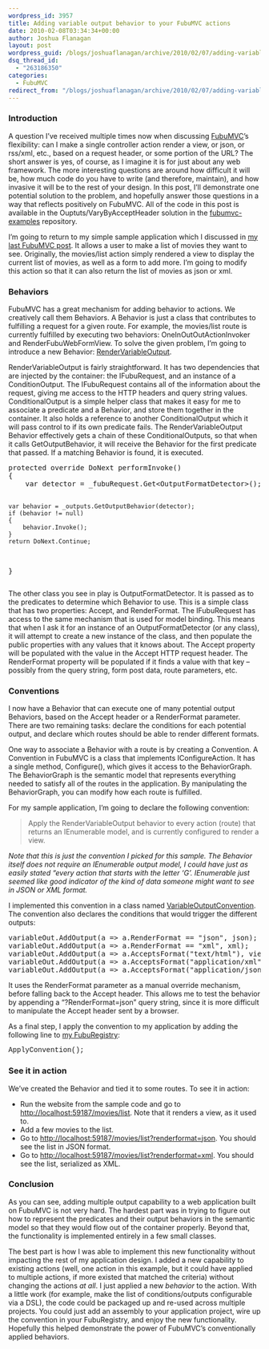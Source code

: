 ```yaml
---
wordpress_id: 3957
title: Adding variable output behavior to your FubuMVC actions
date: 2010-02-08T03:34:34+00:00
author: Joshua Flanagan
layout: post
wordpress_guid: /blogs/joshuaflanagan/archive/2010/02/07/adding-variable-output-behavior-to-your-fubumvc-actions.aspx
dsq_thread_id:
  - "263186350"
categories:
  - FubuMVC
redirect_from: "/blogs/joshuaflanagan/archive/2010/02/07/adding-variable-output-behavior-to-your-fubumvc-actions.aspx/"
---
```

### Introduction

A question I’ve received multiple times now when discussing <a href="http://fubumvc.com/" target="_blank">FubuMVC</a>’s flexibility: can I make a single controller action render a view, or json, or rss/xml, etc., based on a request header, or some portion of the URL? The short answer is yes, of course, as I imagine it is for just about any web framework. The more interesting questions are around how difficult it will be, how much code do you have to write (and therefore, maintain), and how invasive it will be to the rest of your design. In this post, I’ll demonstrate one potential solution to the problem, and hopefully answer those questions in a way that reflects positively on FubuMVC. All of the code in this post is available in the Ouptuts/VaryByAcceptHeader solution in the <a href="https://github.com/DarthFubuMVC/fubumvc-examples/tree/7c4b2165aedb6754a01538aee956e29d4060654c" target="_blank">fubumvc-examples</a> repository.

I’m going to return to my simple sample application which I discussed in <a href="https://lostechies.com/blogs/joshuaflanagan/archive/2010/01/18/fubumvc-define-your-actions-your-way.aspx" target="_blank">my last FubuMVC post</a>. It allows a user to make a list of movies they want to see. Originally, the movies/list action simply rendered a view to display the current list of movies, as well as a form to add more. I’m going to modify this action so that it can also return the list of movies as json or xml.

### Behaviors

FubuMVC has a great mechanism for adding behavior to actions. We creatively call them Behaviors. A Behavior is just a class that contributes to fulfilling a request for a given route. For example, the movies/list route is currently fulfilled by executing two behaviors: OneInOutOutActionInvoker and RenderFubuWebFormView. To solve the given problem, I’m going to introduce a new Behavior: <a href="https://github.com/DarthFubuMVC/fubumvc-examples/blob/7c4b2165aedb6754a01538aee956e29d4060654c/src/Outputs/VaryByAcceptHeader/SimpleWebsite/Behaviors/RenderVariableOutput.cs" target="_blank">RenderVariableOutput</a>.

RenderVariableOutput is fairly straightforward. It has two dependencies that are injected by the container: the IFubuRequest, and an instance of a ConditionOutput. The IFubuRequest contains all of the information about the request, giving me access to the HTTP headers and query string values. ConditionalOutput is a simple helper class that makes it easy for me to associate a predicate and a Behavior, and store them together in the container. It also holds a reference to another ConditionalOutput which it will pass control to if its own predicate fails. The RenderVariableOutput Behavior effectively gets a chain of these ConditionalOutputs, so that when it calls GetOutputBehavior, it will receive the Behavior for the first predicate that passed. If a matching Behavior is found, it is executed.

<div style="padding-bottom: 0px;margin: 0px;padding-left: 0px;padding-right: 0px;float: none;padding-top: 0px" class="wlWriterEditableSmartContent">
  <pre>protected override DoNext performInvoke()
{
    var detector = _fubuRequest.Get&lt;OutputFormatDetector&gt;();

    var behavior = _outputs.GetOutputBehavior(detector);
    if (behavior != null)
    {
        behavior.Invoke();
    }
    return DoNext.Continue;
}</pre>
</div>

The other class you see in play is OutputFormatDetector. It is passed as to the predicates to determine which Behavior to use. This is a simple class that has two properties: Accept, and RenderFormat. The IFubuRequest has access to the same mechanism that is used for model binding. This means that when I ask it for an instance of an OutputFormatDetector (or any class), it will attempt to create a new instance of the class, and then populate the public properties with any values that it knows about. The Accept property will be populated with the value in the Accept HTTP request header. The RenderFormat property will be populated if it finds a value with that key – possibly from the query string, form post data, route parameters, etc.

### Conventions

I now have a Behavior that can execute one of many potential output Behaviors, based on the Accept header or a RenderFormat parameter. There are two remaining tasks: declare the conditions for each potential output, and declare which routes should be able to render different formats.

One way to associate a Behavior with a route is by creating a Convention. A Convention in FubuMVC is a class that implements IConfigureAction. It has a single method, Configure(), which gives it access to the BehaviorGraph. The BehaviorGraph is the semantic model that represents everything needed to satisfy all of the routes in the application. By manipulating the BehaviorGraph, you can modify how each route is fulfilled.

For my sample application, I’m going to declare the following convention:

> Apply the RenderVariableOutput behavior to every action (route) that returns an IEnumerable model, and is currently configured to render a view.

_Note that this is just the convention I picked for this sample. The Behavior itself does not require an IEnumerable output model, I could have just as easily stated “every action that starts with the letter ‘G’. IEnumerable just seemed like good indicator of the kind of data someone might want to see in JSON or XML format._

I implemented this convention in a class named <a href="https://github.com/DarthFubuMVC/fubumvc-examples/blob/7c4b2165aedb6754a01538aee956e29d4060654c/src/Outputs/VaryByAcceptHeader/SimpleWebsite/Behaviors/VariableOutputConvention.cs" target="_blank">VariableOutputConvention</a>. The convention also declares the conditions that would trigger the different outputs:

<div style="padding-bottom: 0px;margin: 0px;padding-left: 0px;padding-right: 0px;float: none;padding-top: 0px" class="wlWriterEditableSmartContent">
  <pre>variableOut.AddOutput(a =&gt; a.RenderFormat == "json", json);
variableOut.AddOutput(a =&gt; a.RenderFormat == "xml", xml);
variableOut.AddOutput(a =&gt; a.AcceptsFormat("text/html"), view);
variableOut.AddOutput(a =&gt; a.AcceptsFormat("application/xml"), xml);
variableOut.AddOutput(a =&gt; a.AcceptsFormat("application/json"), json);</pre>
</div>

It uses the RenderFormat parameter as a manual override mechanism, before falling back to the Accept header. This allows me to test the behavior by appending a “?RenderFormat=json” query string, since it is more difficult to manipulate the Accept header sent by a browser.

As a final step, I apply the convention to my application by adding the following line to <a href="https://github.com/DarthFubuMVC/fubumvc-examples/blob/7c4b2165aedb6754a01538aee956e29d4060654c/src/Outputs/VaryByAcceptHeader/SimpleWebsite/SimpleWebsiteFubuRegistry.cs" target="_blank">my FubuRegistry</a>:

<font face="Courier New">ApplyConvention<VariableOutputConvention>(); </font>

### See it in action

We’ve created the Behavior and tied it to some routes. To see it in action:

  * Run the website from the sample code and go to <http://localhost:59187/movies/list>. Note that it renders a view, as it used to. 
  * Add a few movies to the list. 
  * Go to <http://localhost:59187/movies/list?renderformat=json>. You should see the list in JSON format.
  * Go to <http://localhost:59187/movies/list?renderformat=xml>. You should see the list, serialized as XML.

### Conclusion

As you can see, adding multiple output capability to a web application built on FubuMVC is not very hard. The hardest part was in trying to figure out how to represent the predicates and their output behaviors in the semantic model so that they would flow out of the container properly. Beyond that, the functionality is implemented entirely in a few small classes.

The best part is how I was able to implement this new functionality without impacting the rest of my application design. I added a new capability to existing actions (well, one action in this example, but it could have applied to multiple actions, if more existed that matched the criteria) without changing the actions _at all_. I just applied a new _behavior_ to the action. With a little work (for example, make the list of conditions/outputs configurable via a DSL), the code could be packaged up and re-used across multiple projects. You could just add an assembly to your application project, wire up the convention in your FubuRegistry, and enjoy the new functionality. Hopefully this helped demonstrate the power of FubuMVC’s conventionally applied behaviors.